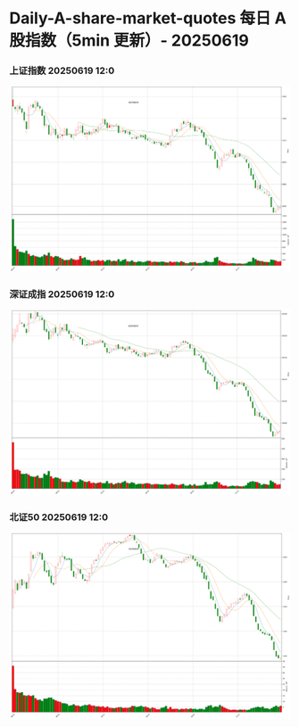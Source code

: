 
# Daily-A-share-market-quotes 每日 A 股指数（5min 更新）- 20250619

### 上证指数 20250619 12:0
![](./fig/2025/6/20250619-sh000001.png)

### 深证成指 20250619 12:0
![](./fig/2025/6/20250619-sz399001.png)

### 北证50 20250619 12:0
![](./fig/2025/6/20250619-bj899050.png)

